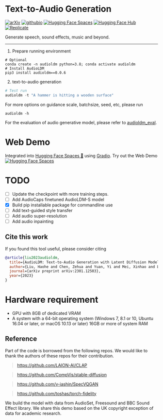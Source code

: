 # Text-to-Audio Generation

[![arXiv](https://img.shields.io/badge/arXiv-2109.13731-brightgreen.svg?style=flat-square)](https://arxiv.org/abs/2301.12503)  [![githubio](https://img.shields.io/badge/GitHub.io-Audio_Samples-blue?logo=Github&style=flat-square)](https://audioldm.github.io/)  [![Hugging Face Spaces](https://img.shields.io/badge/%F0%9F%A4%97%20Hugging%20Face-Spaces-blue)](https://huggingface.co/spaces/haoheliu/audioldm-text-to-audio-generation)  [![Hugging Face Hub](https://img.shields.io/badge/%F0%9F%A4%97-Models%20on%20Hub-yellow)](https://huggingface.co/haoheliu/AudioLDM-S-Full)  [![Replicate](https://replicate.com/jagilley/audio-ldm/badge)](https://replicate.com/jagilley/audio-ldm)

<!-- # [![PyPI version](https://badge.fury.io/py/voicefixer.svg)](https://badge.fury.io/py/voicefixer) -->

Generate speech, sound effects, music and beyond.

<hr>

1. Prepare running environment
```
# Optional
conda create -n audioldm python=3.8; conda activate audioldm
# Install AudioLDM
pip3 install audioldm==0.0.6
```

2. text-to-audio generation
```python
# Test run
audioldm -t "A hammer is hitting a wooden surface"
```

For more options on guidance scale, batchsize, seed, etc, please run
```shell
audioldm -h
```

For the evaluation of audio generative model, please refer to [audioldm_eval](https://github.com/haoheliu/audioldm_eval).

# Web Demo

Integrated into [Hugging Face Spaces 🤗](https://huggingface.co/spaces) using [Gradio](https://github.com/gradio-app/gradio). Try out the Web Demo [![Hugging Face Spaces](https://img.shields.io/badge/%F0%9F%A4%97%20Hugging%20Face-Spaces-blue)](https://huggingface.co/spaces/haoheliu/audioldm-text-to-audio-generation)


# TODO

- [ ] Update the checkpoint with more training steps.
- [ ] Add AudioCaps finetuned AudioLDM-S model
- [x] Build pip installable package for commandline use
- [ ] Add text-guided style transfer
- [ ] Add audio super-resolution
- [ ] Add audio inpainting

## Cite this work

If you found this tool useful, please consider citing
```bibtex
@article{liu2023audioldm,
  title={AudioLDM: Text-to-Audio Generation with Latent Diffusion Models},
  author={Liu, Haohe and Chen, Zehua and Yuan, Yi and Mei, Xinhao and Liu, Xubo and Mandic, Danilo and Wang, Wenwu and Plumbley, Mark D},
  journal={arXiv preprint arXiv:2301.12503},
  year={2023}
}
```

# Hardware requirement
- GPU with 8GB of dedicated VRAM
- A system with a 64-bit operating system (Windows 7, 8.1 or 10, Ubuntu 16.04 or later, or macOS 10.13 or later) 16GB or more of system RAM

## Reference
Part of the code is borrowed from the following repos. We would like to thank the authors of these repos for their contribution. 

> https://github.com/LAION-AI/CLAP

> https://github.com/CompVis/stable-diffusion

> https://github.com/v-iashin/SpecVQGAN 

> https://github.com/toshas/torch-fidelity


We build the model with data from AudioSet, Freesound and BBC Sound Effect library. We share this demo based on the UK copyright exception of data for academic research. 

<!-- This code repo is strictly for research demo purpose only. For commercial use please contact us. -->
